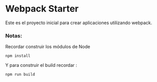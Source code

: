 # Webpack Starter

Este es el proyecto inicial para crear aplicaciones utilizando webpack.

### Notas:
Recordar construir los módulos de Node
```
npm install
```
Y para construir el build recordar :
```
npm run build
```
